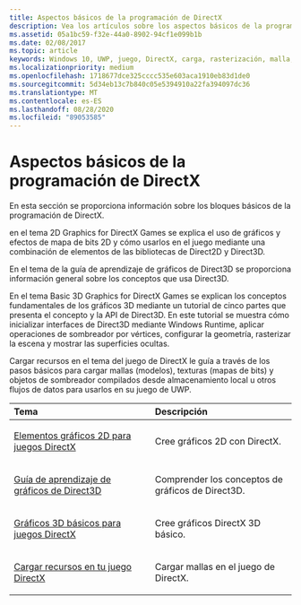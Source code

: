 ```yaml
---
title: Aspectos básicos de la programación de DirectX
description: Vea los artículos sobre los aspectos básicos de la programación de DirectX, incluidas las bibliotecas de Direct2D y Direct3D y el uso.
ms.assetid: 05a1bc59-f32e-44a0-8902-94cf1e099b1b
ms.date: 02/08/2017
ms.topic: article
keywords: Windows 10, UWP, juego, DirectX, carga, rasterización, malla, mapa de bits, 2D y 3D
ms.localizationpriority: medium
ms.openlocfilehash: 1718677dce325cccc535e603aca1910eb83d1de0
ms.sourcegitcommit: 5d34eb13c7b840c05e5394910a22fa394097dc36
ms.translationtype: MT
ms.contentlocale: es-ES
ms.lasthandoff: 08/28/2020
ms.locfileid: "89053585"
---
```

# <a name="fundamentals-of-directx-programming"></a>Aspectos básicos de la programación de DirectX

En esta sección se proporciona información sobre los bloques básicos de la programación de DirectX.

en el tema 2D Graphics for DirectX Games se explica el uso de gráficos y efectos de mapa de bits 2D y cómo usarlos en el juego mediante una combinación de elementos de las bibliotecas de Direct2D y Direct3D.

En el tema de la guía de aprendizaje de gráficos de Direct3D se proporciona información general sobre los conceptos que usa Direct3D.

En el tema Basic 3D Graphics for DirectX Games se explican los conceptos fundamentales de los gráficos 3D mediante un tutorial de cinco partes que presenta el concepto y la API de Direct3D. En este tutorial se muestra cómo inicializar interfaces de Direct3D mediante Windows Runtime, aplicar operaciones de sombreador por vértices, configurar la geometría, rasterizar la escena y mostrar las superficies ocultas.

Cargar recursos en el tema del juego de DirectX le guía a través de los pasos básicos para cargar mallas (modelos), texturas (mapas de bits) y objetos de sombreador compilados desde almacenamiento local u otros flujos de datos para usarlos en su juego de UWP.

<table>
<colgroup>
<col width="50%" />
<col width="50%" />
</colgroup>
<thead>
<tr class="header">
<th align="left">Tema</th>
<th align="left">Descripción</th>
</tr>
</thead>
<tbody>
<tr class="odd">
<td align="left"><p><a href="working-with-2d-graphics-in-your-directx-game.md">Elementos gráficos 2D para juegos DirectX</a></p></td>
<td align="left"><p>Cree gráficos 2D con DirectX.</p></td>
</tr>
<tr class="even">
<td align="left"><p><a href="https://docs.microsoft.com/windows/uwp/graphics-concepts/index">Guía de aprendizaje de gráficos de Direct3D</a></p></td>
<td align="left"><p>Comprender los conceptos de gráficos de Direct3D.</p></td>
</tr>
<tr class="odd">
<td align="left"><p><a href="an-introduction-to-3d-graphics-with-directx.md">Gráficos 3D básicos para juegos DirectX</a></p></td>
<td align="left"><p>Cree gráficos DirectX 3D básico.</p></td>
</tr>
<tr class="even">
<td align="left"><p><a href="load-a-game-asset.md">Cargar recursos en tu juego DirectX</a></p></td>
<td align="left"><p>Cargar mallas en el juego de DirectX.</p></td>
</tr>
</tbody>
</table>